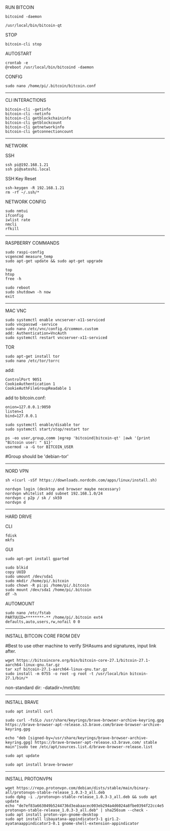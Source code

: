RUN BITCOIN
```
bitcoind -daemon

/usr/local/bin/bitcoin-qt
```
STOP
```
bitcoin-cli stop
```
AUTOSTART
```
crontab -e
@reboot /usr/local/bin/bitcoind -daemon
```
CONFIG
```
sudo nano /home/pi/.bitcoin/bitcoin.conf
```
------------------------------------------

CLI INTERACTIONS
```
bitcoin-cli -getinfo
bitcoin-cli -netinfo
bitcoin-cli getblockchaininfo
bitcoin-cli getblockcount
bitcoin-cli getnetworkinfo
bitcoin-cli getconnectioncount
```
------------------------------------------

NETWORK

SSH
```
ssh pi@192.168.1.21
ssh pi@satoshi.local
```

SSH Key Reset
```
ssh-keygen -R 192.168.1.21
rm -rf ~/.ssh/*
```

NETWORK CONFIG
```
sudo nmtui
ifconfig
iwlist rate
nmcli
rfkill
```
------------------------------------------

RASPBERRY COMMANDS
```
sudo raspi-config
vcgencmd measure_temp
sudo apt-get update && sudo apt-get upgrade
```
```
top
htop
free -h
```
```
sudo reboot
sudo shutdown -h now
exit
```
------------------------------------------

MAC VNC
```
sudo systemctl enable vncserver-x11-serviced
sudo vncpasswd -service
sudo nano /etc/vnc/config.d/common.custom
add: Authentication=VncAuth
sudo systemctl restart vncserver-x11-serviced
```

TOR
```
sudo apt-get install tor
sudo nano /etc/tor/torrc
```

add:
```
ControlPort 9051
CookieAuthentication 1
CookieAuthFileGroupReadable 1
```

add to bitcoin.conf:
```
onion=127.0.0.1:9050
listen=1
bind=127.0.0.1
```
```
sudo systemctl enable/disable tor
sudo systemctl start/stop/restart tor
```
```
ps -eo user,group,comm |egrep 'bitcoind|bitcoin-qt' |awk '{print "Bitcoin user: " $1}'
usermod -a -G tor BITCOIN_USER
```
#Group should be 'debian-tor'

------------------------------------------

NORD VPN
```
sh <(curl -sSf https://downloads.nordcdn.com/apps/linux/install.sh)
```
```
nordvpn login (desktop and browser maybe necessary)
nordvpn whitelist add subnet 192.168.1.0/24
nordvpn c p2p / sk / sk59
nordvpn d
```
------------------------------------------

HARD DRIVE

CLI
```
fdisk
mkfs
```

GUI
```
sudo apt-get install gparted
```
```
sudo blkid
copy UUID
sudo umount /dev/sda1
sudo mkdir /home/pi/.bitcoin
sudo chown -R pi:pi /home/pi/.bitcoin
sudo mount /dev/sda1 /home/pi/.bitcoin
df -h
```

AUTOMOUNT
```
sudo nano /etc/fstab
PARTUUID=********-** /home/pi/.bitcoin ext4 defaults,auto,users,rw,nofail 0 0
```
------------------------------------------

INSTALL BITCOIN CORE FROM DEV

#Best to use other machine to verify SHAsums and signatures, input link after.
```
wget https://bitcoincore.org/bin/bitcoin-core-27.1/bitcoin-27.1-aarch64-linux-gnu.tar.gz
tar xzf bitcoin-27.1-aarch64-linux-gnu.tar.gz
sudo install -m 0755 -o root -g root -t /usr/local/bin bitcoin-27.1/bin/*
```
non-standard dir: -datadir=/mnt/btc

------------------------------------------

INSTALL BRAVE
```
sudo apt install curl

sudo curl -fsSLo /usr/share/keyrings/brave-browser-archive-keyring.gpg https://brave-browser-apt-release.s3.brave.com/brave-browser-archive-keyring.gpg

echo "deb [signed-by=/usr/share/keyrings/brave-browser-archive-keyring.gpg] https://brave-browser-apt-release.s3.brave.com/ stable main"|sudo tee /etc/apt/sources.list.d/brave-browser-release.list

sudo apt update

sudo apt install brave-browser
```

------------------------------------------

INSTALL PROTONVPN
```
wget https://repo.protonvpn.com/debian/dists/stable/main/binary-all/protonvpn-stable-release_1.0.3-3_all.deb
sudo dpkg -i ./protonvpn-stable-release_1.0.3-3_all.deb && sudo apt update
echo "de7ef83a663049b5244736d3eabaacec003eb294a4d6024a8fbe0394f22cc4e5  protonvpn-stable-release_1.0.3-3_all.deb" | sha256sum --check -
sudo apt install proton-vpn-gnome-desktop
sudo apt install libayatana-appindicator3-1 gir1.2-ayatanaappindicator3-0.1 gnome-shell-extension-appindicator
```
